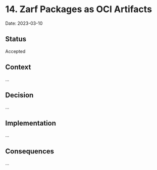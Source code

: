 # 14. Zarf Packages as OCI Artifacts

Date: 2023-03-10

## Status

Accepted

## Context

...

## Decision

...

## Implementation

...

## Consequences

...

